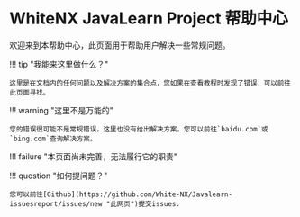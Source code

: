 # WhiteNX JavaLearn Project 帮助中心

欢迎来到本帮助中心，此页面用于帮助用户解决一些常规问题。

!!! tip "我能来这里做什么？"

    这里是在文档内的任何问题以及解决方案的集合点，您如果在查看教程时发现了错误，可以前往此页面寻找。

!!! warning "这里不是万能的"

    您的错误很可能不是常规错误，这里也没有给出解决方案，您可以前往`baidu.com`或`bing.com`查询解决方案。

!!! failure "本页面尚未完善，无法履行它的职责"

!!! question "如何提问题？"

    您可以前往[Github](https://github.com/White-NX/Javalearn-issuesreport/issues/new "此网页")提交issues.
    